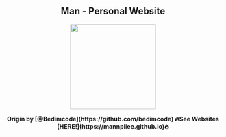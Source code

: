 <div align="center"/>

## Man - Personal Website

<img src="./assets/img/main-icon.png" width="200"/></div>

<div align="center">
<b>
Origin by [@Bedimcode](https://github.com/bedimcode)
🔥See Websites [HERE!](https://mannpiiee.github.io)🔥
</b>
</div>
